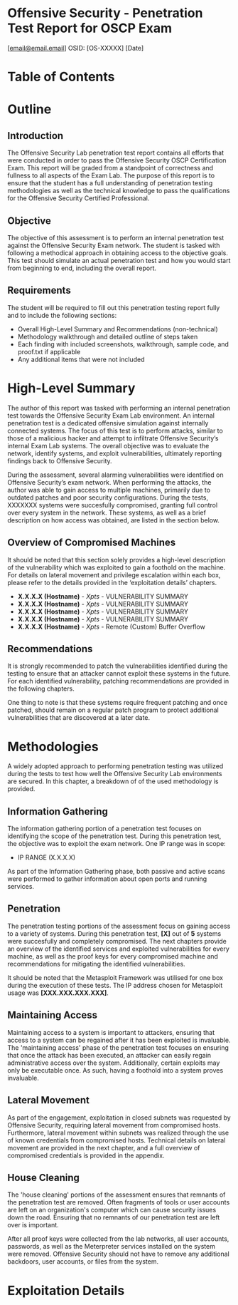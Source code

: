 # Offensive Security - Penetration Test Report for OSCP Exam

<!-- Insert your details here -->
[email@email.email]
OSID: [OS-XXXXX]
[Date]

# Table of Contents

# Outline

## Introduction

The Offensive Security Lab penetration test report contains all efforts that were conducted in order to pass the Offensive Security OSCP Certification Exam. This report will be graded from a standpoint of correctness and fullness to all aspects of the Exam Lab. The purpose of this report is to ensure that the student has a full understanding of penetration testing methodologies as well as the technical knowledge to pass the qualifications for the Offensive Security Certified Professional.

## Objective

The objective of this assessment is to perform an internal penetration test against the Offensive Security Exam network. The student is tasked with following a methodical approach in obtaining access to the objective goals. This test should simulate an actual penetration test and how you would start from beginning to end, including the overall report.

## Requirements

The student will be required to fill out this penetration testing report fully and to include the following sections:

- Overall High-Level Summary and Recommendations (non-technical)
- Methodology walkthrough and detailed outline of steps taken
- Each finding with included screenshots, walkthrough, sample code, and proof.txt if applicable
- Any additional items that were not included

# High-Level Summary

The author of this report was tasked with performing an internal penetration test towards the Offensive Security Exam Lab environment. An internal penetration test is a dedicated offensive simulation against internally connected systems. The focus of this test is to perform attacks, similar to those of a malicious hacker and attempt to infiltrate Offensive Security’s internal Exam Lab systems. The overall objective was to evaluate the network, identify systems, and exploit vulnerabilities, ultimately reporting findings back to Offensive Security.

<!-- Update number of compromised machines -->
During the assessment, several alarming vulnerabilities were identified on Offensive Security’s exam network. When performing the attacks, the author was able to gain access to multiple machines, primarily due to outdated patches and poor security configurations. During the tests, XXXXXXX systems were succesfully compromised, granting full control over every system in the network. These systems, as well as a brief description on how access was obtained, are listed in the section below.

## Overview of Compromised Machines

It should be noted that this section solely provides a high-level description of the vulnerability which was exploited to gain a foothold on the machine. For details on lateral movement and privilege escalation within each box, please refer to the details provided in the ‘exploitation details’ chapters.

<!-- Update the below sections with the right subnets, hosts, and a brief description of the initial exploited vulnerability -->
- **X.X.X.X (Hostname)** - *Xpts* - VULNERABILITY SUMMARY
- **X.X.X.X (Hostname)** - *Xpts* - VULNERABILITY SUMMARY
- **X.X.X.X (Hostname)** - *Xpts* - VULNERABILITY SUMMARY
- **X.X.X.X (Hostname)** - *Xpts* - VULNERABILITY SUMMARY
- **X.X.X.X (Hostname)** - *Xpts* - Remote (Custom) Buffer Overflow

## Recommendations

It is strongly recommended to patch the vulnerabilities identified during the testing to ensure that an attacker cannot exploit these systems in the future. For each identified vulnerability, patching recommendations are provided in the following chapters.

One thing to note is that these systems require frequent patching and once patched, should remain on a regular patch program to protect additional vulnerabilities that are discovered at a later date.

# Methodologies

A widely adopted approach to performing penetration testing was utilized during the tests to test how well the Offensive Security Lab environments are secured. In this chapter, a breakdown of of the used methodology is provided. 

## Information Gathering

The information gathering portion of a penetration test focuses on identifying the scope of the penetration test. During this penetration test, the objective was to exploit the exam network. One IP range was in scope:

<!-- Update the list of subnets -->
- IP RANGE (X.X.X.X)

As part of the Information Gathering phase, both passive and active scans were performed to gather information about open ports and running services.

## Penetration
<!-- Update this paragraph with the appropriate amount of compromised machines -->
The penetration testing portions of the assessment focus on gaining access to a variety of systems. During this penetration test, **[X]** out of **5** systems were succesfully and completely compromised. The next chapters provide an overview of the identified services and exploited vulnerabilities for every machine, as well as the proof keys for every compromised machine and recommendations for mitigating the identified vulnerabilities.

<!-- Update chosen IP for Metasploit -->
It should be noted that the Metasploit Framework was utilised for one box during the execution of these tests. The IP address chosen for Metasploit usage was **[XXX.XXX.XXX.XXX]**.

## Maintaining Access

Maintaining access to a system is important to attackers, ensuring that access to a system can be regained after it has been exploited is invaluable.
The 'maintaining access' phase of the penetration test focuses on ensuring that once the attack has been executed, an attacker can easily regain administrative access over the system. Additionally, certain exploits may only be executable once. As such, having a foothold into a system proves invaluable.

## Lateral Movement

As part of the engagement, exploitation in closed subnets was requested by Offensive Security, requiring lateral movement from compromised hosts. Furthermore, lateral movement within subnets was realized through the use of known credentials from compromised hosts. Technical details on lateral movement are provided in the next chapter, and a full overview of compromised credentials is provided in the appendix.

## House Cleaning

The 'house cleaning' portions of the assessment ensures that remnants of the penetration test are removed.
Often fragments of tools or user accounts are left on an organization's computer which can cause security issues down the road.
Ensuring that no remnants of our penetration test are left over is important.

After all proof keys were collected from the lab networks, all user accounts, passwords, as well as the Meterpreter services installed on the system were removed. Offensive Security should not have to remove any additional backdoors, user accounts, or files from the system.

# Exploitation Details

<!-- Insert machine write-ups from .md template here -->